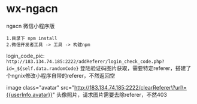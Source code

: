 # wx-ngacn
ngacn 微信小程序版


```
1.目录下 npm install
2.微信开发者工具 -> 工具 -> 构建npm
```

login_code_pic: `http://183.134.74.185:2222/addReferer/login_check_code.php?id=_${self.data.randomCode}`
登陆验证码图片获取，需要特定referer，搭建了个ngnix修改小程序自带的referer，不然返回空

image class="avatar" src="http://183.134.74.185:2222/clearReferer\?url\={{userInfo.avatar}}" 
头像照片，请求图片需要去除referer，不然403
